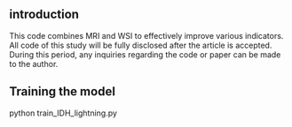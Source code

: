## introduction
This code combines MRI and WSI to effectively improve various indicators.
All code of this study will be fully disclosed after the article is accepted. During this period, any inquiries regarding the code or paper can be made to the author.
## Training the model
python train_IDH_lightning.py
